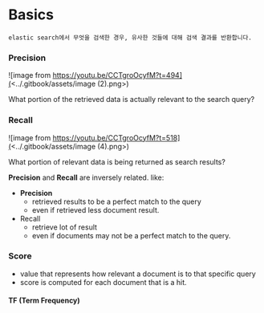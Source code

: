 # Basics

`elastic search에서 무엇을 검색한 경우, 유사한 것들에 대해 검색 결과를 반환합니다.`

### Precision

![image from https://youtu.be/CCTgroOcyfM?t=494](<../.gitbook/assets/image (2).png>)

What portion of the retrieved data is actually relevant to the search query?

### Recall

![image from https://youtu.be/CCTgroOcyfM?t=518](<../.gitbook/assets/image (4).png>)

What portion of relevant data is being returned as search results?



**Precision** and **Recall** are inversely related. like:

* **Precision**
  * retrieved results to be a perfect match to the query
  * even if retrieved less document result.
* Recall
  * retrieve lot of result
  * even if documents may not be a perfect match to the query.

### Score

* value that represents how relevant a document is to that specific query
* score is computed for each document that is a hit.

#### TF (Term Frequency)

